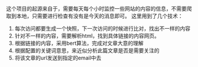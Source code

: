 这个项目的起源来自于，需要每天每个小时监控一些网站的内容的信息，不需要爬取到本地，只需要进行检查有没有是今天的消息即可。
这里用到了几个技术：
1. 每次访问都要生成一个快照，下一次访问的时候进行比对，找出不一样的内容
2. 针对不一样的内容，需要解析html，找到具体链接的内容网页。
3. 根据链接的内容，采用bert算法，完成对文章大意的理解
4. 根据配置的关键词意思，来近似分析此篇文章是否是需要关注的
5. 将该文章的url发送到指定的email中去
